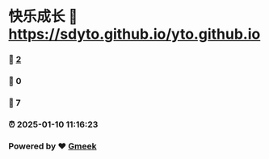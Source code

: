 # 快乐成长 :link: https://sdyto.github.io/yto.github.io 
### :page_facing_up: [2](https://sdyto.github.io/yto.github.io/tag.html) 
### :speech_balloon: 0 
### :hibiscus: 7 
### :alarm_clock: 2025-01-10 11:16:23 
### Powered by :heart: [Gmeek](https://github.com/Meekdai/Gmeek)
